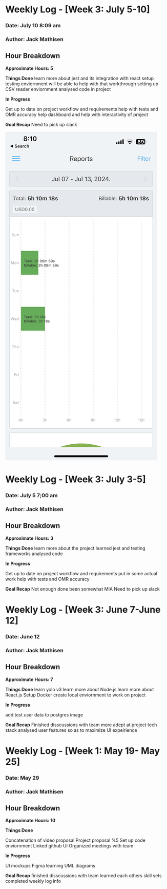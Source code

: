 # Weekly Log - [Week 3: July 5-10]

### Date: July 10 8:09 am
### Author: Jack Mathisen


## Hour Breakdown

**Approximate Hours: 5**

**Things Done**
learn more about jest and its integration with react
setup testing enviornment will be able to help with that 
workthrough setting up CSV reader enviornment 
analysed code in project

**In Progress**

Get up to date on project workflow and requirements
help with tests and OMR accuracy 
help dashboard and help with interactivity of project

**Goal Recap**
Need to pick up slack

![Work july 5-10](<July 5-10.jpeg>)



# Weekly Log - [Week 3: July 3-5]

### Date: July 5 7;00 am
### Author: Jack Mathisen


## Hour Breakdown

**Approximate Hours: 3**

**Things Done**
learn more about the project
learned jest and testing frameworks 
analysed code 

**In Progress**

Get up to date on project workflow and requirements
put in some actual work 
help with tests and OMR accuracy 

**Goal Recap**
Not enough done been somewhat MIA 
Need to pick up slack





# Weekly Log - [Week 3: June 7-June 12]


### Date: June 12
### Author: Jack Mathisen


## Hour Breakdown

**Approximate Hours: 7**

**Things Done**
learn yolo v3 
learn more about Node.js
learn more about React.js
Setup Docker 
create local enviornment to work on project 

**In Progress**

add test user data to postgres image

**Goal Recap**
Finished disscussions with team
more adept at project tech stack
analysed user features so as to maximize UI expeirience

# Weekly Log - [Week 1: May 19- May 25] 

### Date: May 29
### Author: Jack Mathisen


## Hour Breakdown

**Approximate Hours: 10**

**Things Done**

Concatenation of video proposal
Project proposal %5
Set up code enviornment
Linked github UI
Organized meetings with team

**In Progress**

UI mockups 
Figma learning
UML diagrams

**Goal Recap**
finished disscussions with team
learned each others skill sets
completed weekly log info
